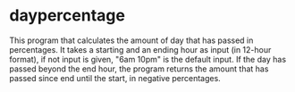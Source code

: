 # daypercentage

This program that calculates the amount of day that has passed in percentages. It takes a starting and an ending hour as input (in 12-hour format), if not input is given, "6am 10pm" is the default input. If the day has passed beyond the end hour, the program returns the amount that has passed since end until the start, in negative percentages.
